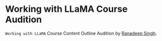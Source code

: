 # Working with LLaMA Course Audition
`Working with LLaMA` Course Content Outline Audition by [Ranadeep Singh](https://www.linkedin.com/in/ranadeepsingh/).

